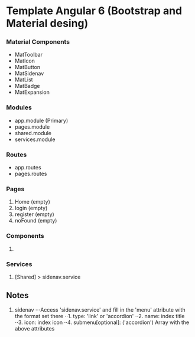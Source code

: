 # Template Angular 6 (Bootstrap and Material desing)

### Material Components
* MatToolbar
* MatIcon
* MatButton
* MatSidenav
* MatList
* MatBadge
* MatExpansion

### Modules
* app.module (Primary)
* pages.module
* shared.module
* services.module

### Routes
* app.routes
* pages.routes

### Pages
1. Home (empty)
2. login (empty)
3. register (empty)
4. noFound (empty)

### Components
1. 

### Services
1. [Shared] > sidenav.service


## Notes

1. sidenav
⋅⋅⋅Access 'sidenav.service' and fill in the 'menu' attribute with the format set there
⋅⋅1. type: 'link' or 'accordion'
⋅⋅2. name: index title
⋅⋅3. icon: index icon
⋅⋅4. submenu[optional]: ('accordion') Array with the above attributes




